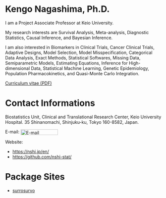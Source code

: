 
# Kengo Nagashima, Ph.D.

I am a Project Associate Professor at Keio University.

My research interests are Survival Analysis, Meta-analysis, Diagnostic Statistics, Causal Inference, and Bayesian Inference.

I am also interested in Biomarkers in Clinical Trials, Cancer Clinical Trials, Adaptive Designs, Model Selection, Model Misspecification, Categorical Data Analysis, Exact Methods, Statistical Softwares, Missing Data, Semiparametric Models, Estimating Equations, Inference for High-dimensional Data, Statistical Machine Learning, Genetic Epidemiology, Population Pharmacokinetics, and Quasi-Monte Carlo Integration.

<a href="https://nshi.jp/cv.pdf" target="_blank">Curriculum vitae (PDF)</a>


# Contact Informations

Biostatistics Unit, Clinical and Translational Research Center, Keio University Hospital.
35 Shinanomachi, Shinjuku-ku, Tokyo 160-8582, Japan.

E-mail: <a style="vertical-align: middle" href="&#109;&#97;&#105;&#108;&#116;&#111;&colon;&#110;&#115;&#104;&#105;&commat;&#107;&#101;&#105;&#111;&period;&#106;&#112;" target="_blank"><img src="https://nshi.jp/img/emimg.png" alt="E-mail" width="120" height="18"></a>

Website:

- <a href="https://nshi.jp/en/" target="_blank">https://nshi.jp/en/</a>
- <a href="https://github.com/nshi-stat/" target="_blank">https://github.com/nshi-stat/</a>


# Package Sites

- <a href="https://nshi-stat.github.io/docs/surrosurvo/" target="_blank">surrosurvo</a>
